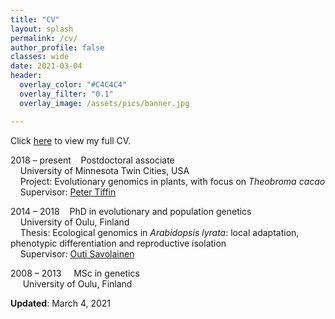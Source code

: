 ```yaml
---
title: "CV"
layout: splash
permalink: /cv/
author_profile: false
classes: wide
date: 2021-03-04
header:
  overlay_color: "#C4C4C4"
  overlay_filter: "0.1"
  overlay_image: /assets/pics/banner.jpg

---
```


Click <a href="https://thamala.github.io/assets/docs/Hamala_CV_public.pdf" target="_blank">here</a> to view my full CV.

2018 – present&nbsp;&nbsp;&nbsp;&nbsp;Postdoctoral associate  
&nbsp;&nbsp;&nbsp;&nbsp;University of Minnesota Twin Cities, USA  
&nbsp;&nbsp;&nbsp;&nbsp;Project: Evolutionary genomics in plants, with focus on *Theobroma cacao*  
&nbsp;&nbsp;&nbsp;&nbsp;Supervisor: [Peter Tiffin](https://cbs.umn.edu/tiffin-lab/home)  
	
2014 – 2018&nbsp;&nbsp;&nbsp;&nbsp;PhD in evolutionary and population genetics  
&nbsp;&nbsp;&nbsp;&nbsp;University of Oulu, Finland  
&nbsp;&nbsp;&nbsp;&nbsp;Thesis: Ecological genomics in *Arabidopsis lyrata*: local adaptation, phenotypic differentiation and reproductive isolation  
&nbsp;&nbsp;&nbsp;&nbsp;Supervisor: [Outi Savolainen](https://www.oulu.fi/university/researcher/outi-savolainen)  

2008 – 2013&nbsp;&nbsp;&nbsp;&nbsp;&nbsp;MSc in genetics  
&nbsp;&nbsp;&nbsp;&nbsp;&nbsp;University of Oulu, Finland  
  
__Updated__: March 4, 2021  
